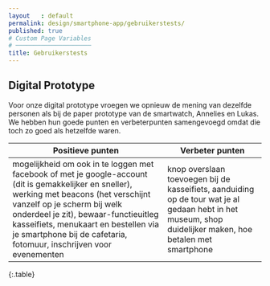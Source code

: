 ```yaml
---
layout   : default
permalink: design/smartphone-app/gebruikerstests/
published: true
# Custom Page Variables
# ─────────────────────
title: Gebruikerstests
---
```


Digital Prototype
-----------------

Voor onze digital prototype vroegen we opnieuw de mening van dezelfde personen als bij de paper prototype van de smartwatch, Annelies en Lukas. We hebben hun goede punten en verbeterpunten samengevoegd omdat die toch zo goed als hetzelfde waren.


| Positieve punten         | Verbeter punten  |
|-------------|-------------|
| mogelijkheid om ook in te loggen met facebook of met je google-account (dit is gemakkelijker en sneller), werking met beacons (het verschijnt vanzelf op je scherm bij welk onderdeel je zit), bewaar-functieuitleg kasseifiets, menukaart en bestellen via je smartphone bij de cafetaria, fotomuur, inschrijven voor evenementen |   knop overslaan toevoegen bij de kasseifiets, aanduiding op de tour wat je al gedaan hebt in het museum, shop duidelijker maken, hoe betalen met smartphone|
{:.table}